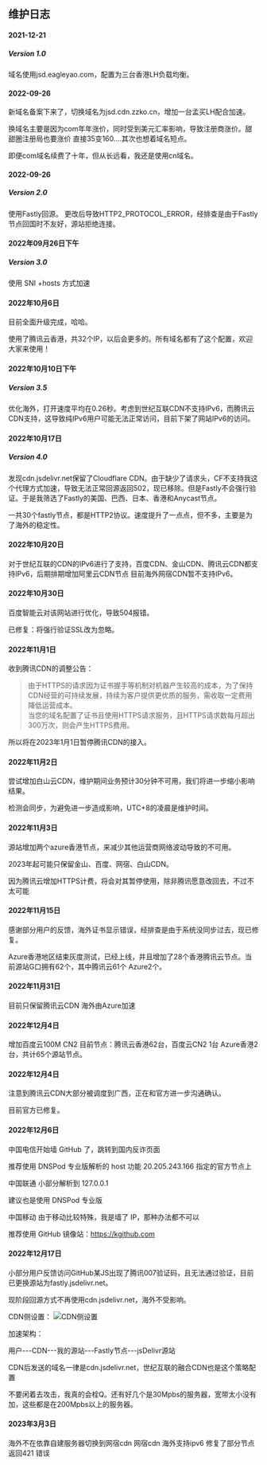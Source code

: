 ## 维护日志
#### 2021-12-21
##### Version 1.0
域名使用jsd.eagleyao.com，配置为三台香港LH负载均衡。

#### 2022-09-26
新域名备案下来了，切换域名为jsd.cdn.zzko.cn，增加一台孟买LH配合加速。

换域名主要是因为com年年涨价，同时受到美元汇率影响，导致注册商涨价。甜甜圈注册局也要涨价 直接35变160....其次也想着域名短点。

即便com域名续费了十年，但从长远看，我还是使用cn域名。
#### 2022-09-26
##### Version 2.0
使用Fastly回源。
更改后导致HTTP2_PROTOCOL_ERROR，经排查是由于Fastly节点回国时不友好，源站拒绝连接。
#### 2022年09月26日下午
##### Version 3.0
使用 SNI +hosts 方式加速
#### 2022年10月6日
目前全面升级完成，哈哈。

使用了腾讯云香港，共32个IP，以后会更多的。所有域名都有了这个配置，欢迎大家来使用！
#### 2022年10月10日下午
##### Version 3.5
优化海外，打开速度平均在0.26秒。考虑到世纪互联CDN不支持IPv6，而腾讯云CDN支持，这导致纯IPv6用户可能无法正常访问，目前下架了网站IPv6的访问。
#### 2022年10月17日
##### Version 4.0
发现cdn.jsdelivr.net保留了Cloudflare CDN。由于缺少了请求头，CF不支持我这个代理方式加速，导致无法正常回源返回502，现已移除。但是Fastly不会强行验证。于是我筛选了Fastly的美国、巴西、日本、香港和Anycast节点。

一共30个fastly节点，都是HTTP2协议。速度提升了一点点，但不多，主要是为了海外的稳定性。
#### 2022年10月20日
对于世纪互联的CDN的IPv6进行了支持，百度CDN、金山CDN、腾讯云CDN都支持IPv6，后期排期增加阿里云CDN节点 目前海外网宿CDN暂不支持IPv6。

#### 2022年10月30日
百度智能云对该网站进行优化，导致504报错。

已修复：将强行验证SSL改为忽略。

#### 2022年11月1日
收到腾讯CDN的调整公告：
> 由于HTTPS的请求因为证书握手等机制对机器产生较高的成本，为了保持CDN经营的可持续发展，持续为客户提供更优质的服务，需收取一定费用降低运营成本。<br>
当您的域名配置了证书且使用HTTPS请求服务，且HTTPS请求数每月超出300万次，则会产生HTTPS费用。

所以将在2023年1月1日暂停腾讯CDN的接入。
#### 2022年11月2日
尝试增加白山云CDN，维护期间业务预计30分钟不可用，我们将进一步缩小影响结果。

检测会同步，为避免进一步造成影响，UTC+8的凌晨是维护时间。
#### 2022年11月3日
源站增加两个azure香港节点，来减少其他运营商网络波动导致的不可用。

2023年起可能只保留金山、百度、网宿、白山CDN。

因为腾讯云增加HTTPS计费，将会对其暂停使用，除非腾讯愿意改回去，不过不太可能
#### 2022年11月15日
感谢部分用户的反馈，海外证书显示错误，经排查是由于系统没同步过去，现已修复。

Azure香港地区结束灰度测试，已经上线，并且增加了28个香港腾讯云节点。当前源站G口拥有62个，其中腾讯云61个 Azure2个。
#### 2022年11月31日
目前只保留腾讯云CDN 海外由Azure加速
#### 2022年12月4日
增加百度云100M CN2
目前节点：腾讯云香港62台，百度云CN2 1台 Azure香港2台，共计65个源站节点。
#### 2022年12月4日
注意到腾讯云CDN大部分被调度到广西，正在和官方进一步沟通确认。

目前官方已修复。
#### 2022年12月6日
中国电信开始墙 GitHub 了，跳转到国内反诈页面

推荐使用 DNSPod 专业版解析的 host 功能 20.205.243.166 指定的官方节点上

中国联通 小部分解析到 127.0.0.1

建议也是使用 DNSPod 专业版

中国移动 由于移动比较特殊，我是墙了 IP，那种办法都不可以

推荐使用 GitHub 镜像站：https://kgithub.com
#### 2022年12月17日
小部分用户反馈访问GitHub某JS出现了腾讯007验证码，且无法通过验证，目前已更换源站为fastly.jsdelivr.net。

现阶段回源方式不再使用cdn.jsdelivr.net，海外不受影响。

CDN侧设置：
![CDN侧设置](https://image.zzko.cn/images/1/2022/10/17/1666014350634d5c8ead678.png)

加速架构：

用户---CDN---我的源站---Fastly节点---jsDelivr源站

CDN后发送的域名一律是cdn.jsdelivr.net，世纪互联的融合CDN也是这个策略配置

不要闲着去攻击，我真的会栓Q。还有好几个是30Mpbs的服务器，宽带太小没有加，这些都是在200Mpbs以上的服务器。

#### 2023年3月3日
 海外不在依靠自建服务器切换到网宿cdn 网宿cdn 海外支持ipv6
 修复了部分节点返回421 错误
